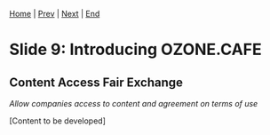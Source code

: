 [Home](slide-01-title.md) | [Prev](slide-08-components-needed-for-content-access.md) | [Next](slide-10-data-collector-ui.md) | [End](slide-16-appendix-research.md)

# Slide 9: Introducing OZONE.CAFE

## Content Access Fair Exchange
*Allow companies access to content and agreement on terms of use*

[Content to be developed]

